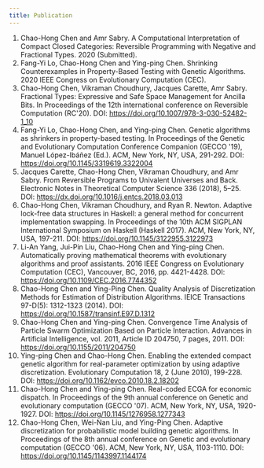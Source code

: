 ```yaml
---
title: Publication
---
```

1. Chao-Hong Chen and Amr Sabry. A Computational Interpretation of Compact Closed Categories: Reversible Programming with Negative and Fractional Types. 2020 (Submitted).
1. Fang-Yi Lo, Chao-Hong Chen and Ying-ping Chen. Shrinking Counterexamples in Property-Based Testing with Genetic Algorithms. 2020 IEEE Congress on Evolutionary Computation (CEC).
1. Chao-Hong Chen, Vikraman Choudhury, Jacques Carette, Amr Sabry. Fractional Types: Expressive and Safe Space Management for Ancilla Bits. In Proceedings of the 12th international conference on Reversible Computation (RC'20). DOI: <https://doi.org/10.1007/978-3-030-52482-1_10>
1. Fang-Yi Lo, Chao-Hong Chen, and Ying-ping Chen. Genetic algorithms as shrinkers in property-based testing. In Proceedings of the Genetic and Evolutionary Computation Conference Companion (GECCO '19), Manuel López-Ibáñez (Ed.). ACM, New York, NY, USA, 291-292. DOI: <https://doi.org/10.1145/3319619.3322004>
1. Jacques Carette, Chao-Hong Chen, Vikraman Choudhury, and Amr Sabry. From Reversible Programs to Univalent Universes and Back. Electronic Notes in Theoretical Computer Science 336 (2018), 5–25. DOI: <https://dx.doi.org/10.1016/j.entcs.2018.03.013>
1. Chao-Hong Chen, Vikraman Choudhury, and Ryan R. Newton. Adaptive lock-free data structures in Haskell: a general method for concurrent implementation swapping. In Proceedings of the 10th ACM SIGPLAN International Symposium on Haskell (Haskell 2017). ACM, New York, NY, USA, 197-211. DOI: <https://doi.org/10.1145/3122955.3122973>
1. Li-An Yang, Jui-Pin Liu, Chao-Hong Chen and Ying-ping Chen. Automatically proving mathematical theorems with evolutionary algorithms and proof assistants. 2016 IEEE Congress on Evolutionary Computation (CEC), Vancouver, BC, 2016, pp. 4421-4428. DOI: <https://doi.org/10.1109/CEC.2016.7744352>
1. Chao-Hong Chen and Ying-Ping Chen. Quality Analysis of Discretization Methods for Estimation of Distribution Algorithms. IEICE Transactions 97-D(5): 1312-1323 (2014). DOI: <https://doi.org/10.1587/transinf.E97.D.1312>
1. Chao-Hong Chen and Ying-ping Chen. Convergence Time Analysis of Particle Swarm Optimization Based on Particle Interaction. Advances in Artificial Intelligence, vol. 2011, Article ID 204750, 7 pages, 2011. DOI: <https://doi.org/10.1155/2011/204750>
1. Ying-ping Chen and Chao-Hong Chen. Enabling the extended compact genetic algorithm for real-parameter optimization by using adaptive discretization. Evolutionary Computation 18, 2 (June 2010), 199-228. DOI: <https://doi.org/10.1162/evco.2010.18.2.18202>
1. Chao-Hong Chen and Ying-ping Chen. Real-coded ECGA for economic dispatch. In Proceedings of the 9th annual conference on Genetic and evolutionary computation (GECCO '07). ACM, New York, NY, USA, 1920-1927. DOI: <https://doi.org/10.1145/1276958.1277343>
1. Chao-Hong Chen, Wei-Nan Liu, and Ying-Ping Chen. Adaptive discretization for probabilistic model building genetic algorithms. In Proceedings of the 8th annual conference on Genetic and evolutionary computation (GECCO '06). ACM, New York, NY, USA, 1103-1110. DOI: <https://doi.org/10.1145/1143997.1144174>
